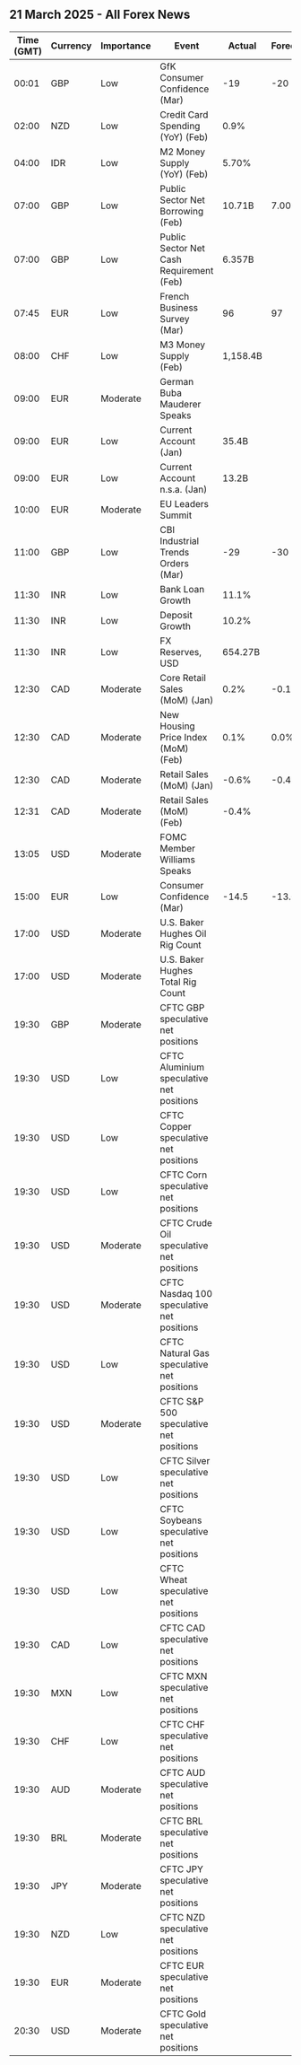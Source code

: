 ## 21 March 2025 - All Forex News

| Time (GMT) | Currency | Importance | Event | Actual | Forecast | Previous |
|------|----------|------------|-------|--------|----------|----------|
| 00:01 | GBP | Low | GfK Consumer Confidence (Mar) | -19 | -20 | -20 |
| 02:00 | NZD | Low | Credit Card Spending (YoY) (Feb) | 0.9% |  | 1.3% |
| 04:00 | IDR | Low | M2 Money Supply (YoY) (Feb) | 5.70% |  | 5.50% |
| 07:00 | GBP | Low | Public Sector Net Borrowing (Feb) | 10.71B | 7.00B | -13.32B |
| 07:00 | GBP | Low | Public Sector Net Cash Requirement (Feb) | 6.357B |  | -22.402B |
| 07:45 | EUR | Low | French Business Survey (Mar) | 96 | 97 | 97 |
| 08:00 | CHF | Low | M3 Money Supply (Feb) | 1,158.4B |  | 1,154.6B |
| 09:00 | EUR | Moderate | German Buba Mauderer Speaks |  |  |  |
| 09:00 | EUR | Low | Current Account (Jan) | 35.4B |  | 38.4B |
| 09:00 | EUR | Low | Current Account n.s.a. (Jan) | 13.2B |  | 50.5B |
| 10:00 | EUR | Moderate | EU Leaders Summit |  |  |  |
| 11:00 | GBP | Low | CBI Industrial Trends Orders (Mar) | -29 | -30 | -28 |
| 11:30 | INR | Low | Bank Loan Growth | 11.1% |  | 11.0% |
| 11:30 | INR | Low | Deposit Growth | 10.2% |  | 10.3% |
| 11:30 | INR | Low | FX Reserves, USD | 654.27B |  | 653.97B |
| 12:30 | CAD | Moderate | Core Retail Sales (MoM) (Jan) | 0.2% | -0.1% | 2.9% |
| 12:30 | CAD | Moderate | New Housing Price Index (MoM) (Feb) | 0.1% | 0.0% | -0.1% |
| 12:30 | CAD | Moderate | Retail Sales (MoM) (Jan) | -0.6% | -0.4% | 2.6% |
| 12:31 | CAD | Moderate | Retail Sales (MoM) (Feb) | -0.4% |  | -0.6% |
| 13:05 | USD | Moderate | FOMC Member Williams Speaks |  |  |  |
| 15:00 | EUR | Low | Consumer Confidence (Mar) | -14.5 | -13.0 | -13.6 |
| 17:00 | USD | Moderate | U.S. Baker Hughes Oil Rig Count |  |  | 487 |
| 17:00 | USD | Moderate | U.S. Baker Hughes Total Rig Count |  |  | 592 |
| 19:30 | GBP | Moderate | CFTC GBP speculative net positions |  |  | 29.2K |
| 19:30 | USD | Low | CFTC Aluminium speculative net positions |  |  | 2.0K |
| 19:30 | USD | Low | CFTC Copper speculative net positions |  |  | 18.6K |
| 19:30 | USD | Low | CFTC Corn speculative net positions |  |  | 268.4K |
| 19:30 | USD | Moderate | CFTC Crude Oil speculative net positions |  |  | 164.1K |
| 19:30 | USD | Moderate | CFTC Nasdaq 100 speculative net positions |  |  | 22.7K |
| 19:30 | USD | Low | CFTC Natural Gas speculative net positions |  |  | -93.0K |
| 19:30 | USD | Moderate | CFTC S&P 500 speculative net positions |  |  | 80.6K |
| 19:30 | USD | Low | CFTC Silver speculative net positions |  |  | 59.5K |
| 19:30 | USD | Low | CFTC Soybeans speculative net positions |  |  | -12.1K |
| 19:30 | USD | Low | CFTC Wheat speculative net positions |  |  | -78.1K |
| 19:30 | CAD | Low | CFTC CAD speculative net positions |  |  | -142.4K |
| 19:30 | MXN | Low | CFTC MXN speculative net positions |  |  | 30.1K |
| 19:30 | CHF | Low | CFTC CHF speculative net positions |  |  | -37.0K |
| 19:30 | AUD | Moderate | CFTC AUD speculative net positions |  |  | -48.2K |
| 19:30 | BRL | Moderate | CFTC BRL speculative net positions |  |  | 41.9K |
| 19:30 | JPY | Moderate | CFTC JPY speculative net positions |  |  | 133.9K |
| 19:30 | NZD | Low | CFTC NZD speculative net positions |  |  | -52.9K |
| 19:30 | EUR | Moderate | CFTC EUR speculative net positions |  |  | 13.1K |
| 20:30 | USD | Moderate | CFTC Gold speculative net positions |  |  | 236.1K |

